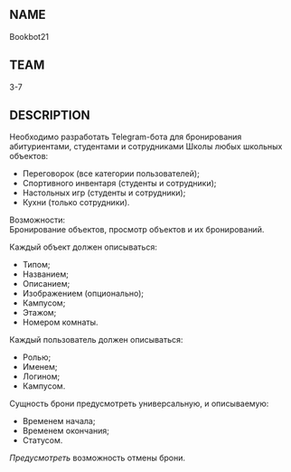 ## NAME
Bookbot21 

## TEAM  
3-7

## DESCRIPTION  
Необходимо разработать Telegram-бота для бронирования абитуриентами, студентами и сотрудниками Школы любых школьных объектов:
- Переговорок (все категории пользователей); 
- Спортивного инвентаря (студенты и сотрудники); 
- Настольных игр (студенты и сотрудники); 
- Кухни (только сотрудники).

Возможности: \
Бронирование объектов, просмотр объектов и их бронирований.

Каждый объект должен описываться:  
- Типом; 
- Названием; 
- Описанием; 
- Изображением (опционально); 
- Кампусом; 
- Этажом; 
- Номером комнаты.

Каждый пользователь должен описываться:
- Ролью; 
- Именем; 
- Логином; 
- Кампусом.

Сущность брони предусмотреть универсальную, и описываемую:
- Временем начала; 
- Временем окончания; 
- Статусом.

_Предусмотреть_ возможность отмены брони.

